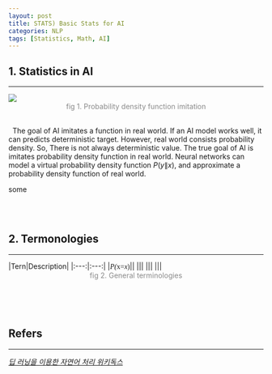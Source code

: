 ```yaml
---
layout: post
title: STATS) Basic Stats for AI
categories: NLP
tags: [Statistics, Math, AI]
---
```

## 1. Statistics in AI
<hr>

<img src = "https://user-images.githubusercontent.com/80208196/216513932-a4426d31-87e2-4437-80da-327b137aa623.png">
<center><span style = "opacity:0.5">fig 1. Probability density function imitation</span></center><br/>

&nbsp;&nbsp;The goal of AI imitates a function in real world. If an AI model works well, it can predicts deterministic target. However, real world consists probability density. So, There is not always deterministic value. The true goal of AI is imitates probability density function in real world. Neural networks can model a virtual probability density function $`P(y\| x)`$, and approximate a probability density function of real world.

some 


<br/><br/>

## 2. Termonologies
<hr>
|Tern|Description|
|:---:|:---:|
|<font face = "Cambria Math"><i>P(</i>x=<i>x</i>)</font>||
|<font face = "Cambria Math"><i></i></font>||
|<font face = "Cambria Math"><i></i></font>||
|<font face = "Cambria Math"><i></i></font>||

<center><span style = "opacity:0.5">fig 2. General terminologies</span></center><br/>

<br/><br/>

## Refers
<hr>
<a href = "https://wikidocs.net/book/2155"><i>딥 러닝을 이용한 자연어 처리 위키독스</i> </a><br/>